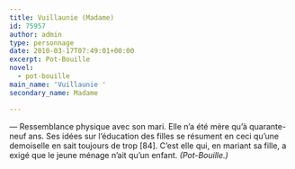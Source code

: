 ```yaml
---
title: Vuillaunie (Madame)
id: 75957
author: admin
type: personnage
date: 2010-03-17T07:49:01+00:00
excerpt: Pot-Bouille
novel:
  - pot-bouille
main_name: 'Vuillaunie '
secondary_name: Madame

---
```

— Ressemblance physique avec son mari. Elle n&rsquo;a été mère qu&rsquo;à quarante-neuf ans. Ses idées sur l&rsquo;éducation des filles se résument en ceci qu&rsquo;une demoiselle en sait toujours de trop [84]. C&rsquo;est elle qui, en mariant sa fille, a exigé que le jeune ménage n&rsquo;ait qu&rsquo;un enfant. _(Pot-Bouille.)_
